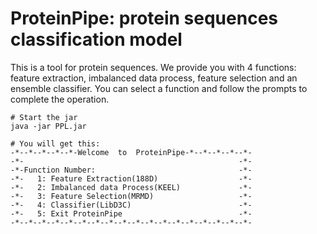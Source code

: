 # ProteinPipe: protein sequences classification model
This is a tool for protein sequences. We provide you with 4 functions: feature extraction, imbalanced data process, feature selection and an ensemble classifier. You can select a function and follow the prompts to complete the operation.

```
# Start the jar
java -jar PPL.jar

# You will get this:
-*--*--*--*--*-Welcome  to  ProteinPipe-*--*--*--*--*-
-*-                                                -*-
-*-Function Number:                                -*-
-*-   1: Feature Extraction(188D)                  -*-
-*-   2: Imbalanced data Process(KEEL)             -*-
-*-   3: Feature Selection(MRMD)                   -*-
-*-   4: Classifier(LibD3C)                        -*-
-*-   5: Exit ProteinPipe                          -*-
-*--*--*--*--*--*--*--*--*--*--*--*--*--*--*--*--*--*-
```
